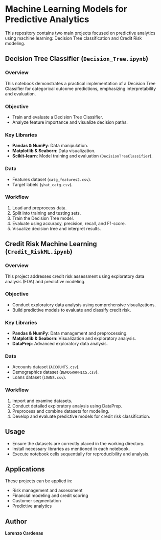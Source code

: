 # Machine Learning Models for Predictive Analytics

This repository contains two main projects focused on predictive analytics using machine learning: Decision Tree classification and Credit Risk modeling.

## Decision Tree Classifier (`Decision_Tree.ipynb`)

### Overview
This notebook demonstrates a practical implementation of a Decision Tree Classifier for categorical outcome predictions, emphasizing interpretability and evaluation.

### Objective
- Train and evaluate a Decision Tree Classifier.
- Analyze feature importance and visualize decision paths.

### Key Libraries
- **Pandas & NumPy**: Data manipulation.
- **Matplotlib & Seaborn**: Data visualization.
- **Scikit-learn**: Model training and evaluation (`DecisionTreeClassifier`).

### Data
- Features dataset (`catg_features2.csv`).
- Target labels (`yhat_catg.csv`).

### Workflow
1. Load and preprocess data.
2. Split into training and testing sets.
3. Train the Decision Tree model.
4. Evaluate using accuracy, precision, recall, and F1-score.
5. Visualize decision tree and interpret results.

## Credit Risk Machine Learning (`Credit_RiskML.ipynb`)

### Overview
This project addresses credit risk assessment using exploratory data analysis (EDA) and predictive modeling.

### Objective
- Conduct exploratory data analysis using comprehensive visualizations.
- Build predictive models to evaluate and classify credit risk.

### Key Libraries
- **Pandas & NumPy**: Data management and preprocessing.
- **Matplotlib & Seaborn**: Visualization and exploratory analysis.
- **DataPrep**: Advanced exploratory data analysis.

### Data
- Accounts dataset (`ACCOUNTS.csv`).
- Demographics dataset (`DEMOGRAPHICS.csv`).
- Loans dataset (`LOANS.csv`).

### Workflow
1. Import and examine datasets.
2. Conduct detailed exploratory analysis using DataPrep.
3. Preprocess and combine datasets for modeling.
4. Develop and evaluate predictive models for credit risk classification.

## Usage
- Ensure the datasets are correctly placed in the working directory.
- Install necessary libraries as mentioned in each notebook.
- Execute notebook cells sequentially for reproducibility and analysis.

## Applications
These projects can be applied in:
- Risk management and assessment
- Financial modeling and credit scoring
- Customer segmentation
- Predictive analytics

## Author
**Lorenzo Cardenas**

